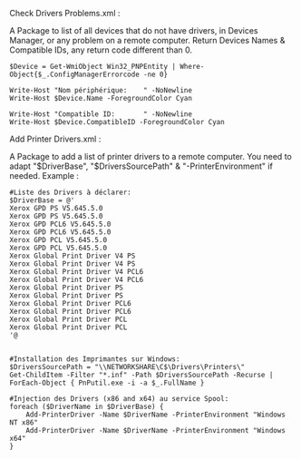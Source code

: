 Check Drivers Problems.xml :

A Package to list of all devices that do not have drivers, in Devices Manager, or any problem on a remote computer.
Return Devices Names & Compatible IDs, any return code different than 0.

````
$Device = Get-WmiObject Win32_PNPEntity | Where-Object{$_.ConfigManagerErrorcode -ne 0}

Write-Host "Nom périphérique:    " -NoNewline
Write-Host $Device.Name -ForegroundColor Cyan

Write-Host "Compatible ID:       " -NoNewline
Write-Host $Device.CompatibleID -ForegroundColor Cyan
````

Add Printer Drivers.xml :

A Package to add a list of printer drivers to a remote computer.
You need to adapt "$DriverBase", "$DriversSourcePath" & "-PrinterEnvironment" if needed.
Example :

````
#Liste des Drivers à déclarer:
$DriverBase = @'
Xerox GPD PS V5.645.5.0
Xerox GPD PS V5.645.5.0
Xerox GPD PCL6 V5.645.5.0
Xerox GPD PCL6 V5.645.5.0
Xerox GPD PCL V5.645.5.0
Xerox GPD PCL V5.645.5.0
Xerox Global Print Driver V4 PS
Xerox Global Print Driver V4 PS
Xerox Global Print Driver V4 PCL6
Xerox Global Print Driver V4 PCL6
Xerox Global Print Driver PS
Xerox Global Print Driver PS
Xerox Global Print Driver PCL6
Xerox Global Print Driver PCL6
Xerox Global Print Driver PCL
Xerox Global Print Driver PCL
'@


#Installation des Imprimantes sur Windows:
$DriversSourcePath = "\\NETWORKSHARE\C$\Drivers\Printers\"
Get-ChildItem -Filter "*.inf" -Path $DriversSourcePath -Recurse | ForEach-Object { PnPutil.exe -i -a $_.FullName }

#Injection des Drivers (x86 and x64) au service Spool:
foreach ($DriverName in $DriverBase) {
    Add-PrinterDriver -Name $DriverName -PrinterEnvironment "Windows NT x86"
    Add-PrinterDriver -Name $DriverName -PrinterEnvironment "Windows x64"
}
````
